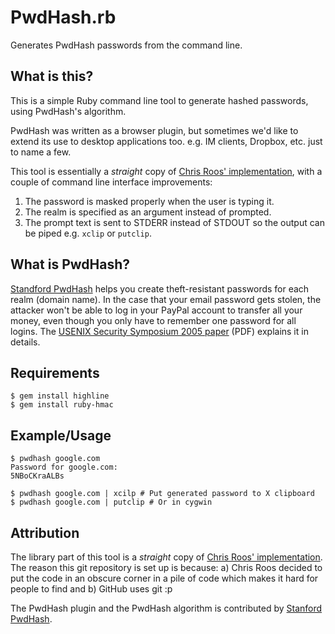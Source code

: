 # PwdHash.rb

Generates PwdHash passwords from the command line.

## What is this?

This is a simple Ruby command line tool to generate hashed passwords, using PwdHash's algorithm.

PwdHash was written as a browser plugin, but sometimes we'd like to extend its use to desktop applications too. e.g. IM clients, Dropbox, etc. just to name a few.

This tool is essentially a *straight* copy of [Chris Roos' implementation][chris-roos-impl], with a couple of command line interface improvements:

1. The password is masked properly when the user is typing it.
2. The realm is specified as an argument instead of prompted.
3. The prompt text is sent to STDERR instead of STDOUT so the output can be piped e.g. `xclip` or `putclip`.

## What is PwdHash?

[Standford PwdHash][stanford-pwdhash] helps you create theft-resistant passwords for each realm (domain name). In the case that your email password gets stolen, the attacker won't be able to log in your PayPal account to transfer all your money, even though you only have to remember one password for all logins. The [USENIX Security Symposium 2005 paper][enix-paper] (PDF) explains it in details.

## Requirements

    $ gem install highline
    $ gem install ruby-hmac

## Example/Usage

    $ pwdhash google.com
    Password for google.com:
    5NBoCKraALBs

    $ pwdhash google.com | xcilp # Put generated password to X clipboard
    $ pwdhash google.com | putclip # Or in cygwin

## Attribution

The library part of this tool is a *straight* copy of [Chris Roos' implementation][chris-roos-impl]. The reason this git repository is set up is because: a) Chris Roos decided to put the code in an obscure corner in a pile of code which makes it hard for people to find and b) GitHub uses git :p

The PwdHash plugin and the PwdHash algorithm is contributed by [Stanford PwdHash][stanford-pwdhash].

[chris-roos-impl]: http://chrisroos.co.uk/blog/2007-04-11-getting-to-grips-with-pwdhash
[stanford-pwdhash]: http://pwdhash.com
[enix-paper]: http://crypto.stanford.edu/PwdHash/pwdhash.pdf
